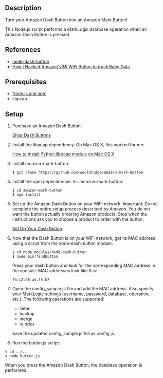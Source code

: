 ## Description

Turn your Amazon Dash Button into an Amazon Mark Button!

This Node.js script  performs a MarkLogic database operation when an
Amazon Dash Button is pressed.

## References

* [node-dash-button](https://www.npmjs.com/package/node-dash-button)
* [How I Hacked Amazon’s $5 WiFi Button to track Baby Data](https://medium.com/@edwardbenson/how-i-hacked-amazon-s-5-wifi-button-to-track-baby-data-794214b0bdd8)

## Prerequisites

* [Node.js and npm](http://nodejs.org)
* libpcap

## Setup

1. Purchase an Amazon Dash Button:

   [Shop Dash Buttons](http://www.amazon.com/gp/browse.html?node=10667898011)

2. Install the libpcap dependency. On Mac OS X, this worked for me:

   [How to install Python libpcap module on Mac OS X](http://stackoverflow.com/questions/27149377/how-to-install-python-libpcap-module-on-mac-os-x)

3. Install amazon-mark-button:

   ```
   $ git clone https://github.com/wooldridge/amazon-mark-button
   ```

4. Install the npm dependencies for amazon-mark-button:

   ```
   $ cd amazon-mark-button
   $ npm install
   ```

6. Set up the Amazon Dash Button on your WiFi network. Important: Do not
complete the entire setup process described by Amazon. You do not want the
button actually ordering Amazon products. Stop when the instructions ask you
to choose a product to order with the button:

   [Set Up Your Dash Button](https://www.amazon.com/gp/help/customer/display.html?nodeId=201746340)

7. Now that the Dash Button is on your WiFi network, get its MAC address using
a script from the node-dash-button module:

   ```
   $ cd node_modules/node-dash-button
   $ node bin/findbutton
   ```
   Press your dash button and look for the corresponding MAC address in the
   console. MAC addresses look like this:

   ```
   74:c2:46:ad:f5:b7
   ```

9. Open the config_sample.js file and add the MAC address. Also specify your
MarkLogic settings (username, password, database, operation, etc.). The
following operations are supported:

   * clear
   * backup
   * merge
   * reindex

   Save the updated config_sample.js file as config.js.

10. Run the button.js script:

   ```
   $ cd ../..
   $ node button.js
   ```

   When you press the Amazon Dash Button, the database operation is performed.
